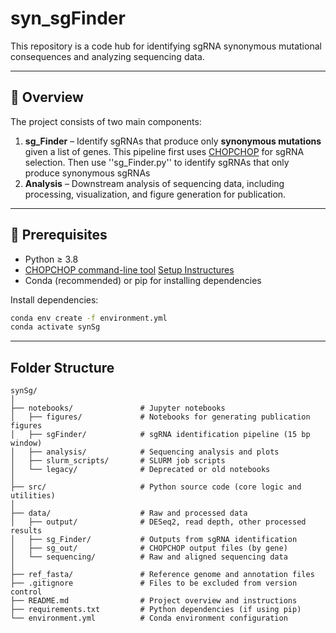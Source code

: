 # syn_sgFinder

This repository is a code hub for identifying sgRNA synonymous mutational consequences and analyzing sequencing data.

---

## 🧬 Overview

The project consists of two main components:

1. **sg_Finder** – Identify sgRNAs that produce only **synonymous mutations** given a list of genes. This pipeline first uses [CHOPCHOP](https://github.com/ryy1221/synSg/blob/dev/chopchop) for sgRNA selection. Then use ''sg_Finder.py'' to identify sgRNAs that only produce synonymous sgRNAs
2. **Analysis** – Downstream analysis of sequencing data, including processing, visualization, and figure generation for publication.

---

## 🔧 Prerequisites

- Python ≥ 3.8
- [CHOPCHOP command-line tool](https://bitbucket.org/valenlab/chopchop/src/master/) [Setup Instructures](https://github.com/ryy1221/synSg/blob/dev/chopchop)
- Conda (recommended) or pip for installing dependencies

Install dependencies:
```bash
conda env create -f environment.yml
conda activate synSg
```
---

## Folder Structure
```
synSg/
│
├── notebooks/               # Jupyter notebooks
│   ├── figures/             # Notebooks for generating publication figures
│   ├── sgFinder/            # sgRNA identification pipeline (15 bp window)
│   ├── analysis/            # Sequencing analysis and plots
│   ├── slurm_scripts/       # SLURM job scripts
│   └── legacy/              # Deprecated or old notebooks
│
├── src/                     # Python source code (core logic and utilities)
│
├── data/                    # Raw and processed data
│   ├── output/              # DESeq2, read depth, other processed results
│   ├── sg_Finder/           # Outputs from sgRNA identification
│   ├── sg_out/              # CHOPCHOP output files (by gene)
│   └── sequencing/          # Raw and aligned sequencing data
│
├── ref_fasta/               # Reference genome and annotation files
├── .gitignore               # Files to be excluded from version control
├── README.md                # Project overview and instructions
├── requirements.txt         # Python dependencies (if using pip)
└── environment.yml          # Conda environment configuration
```

